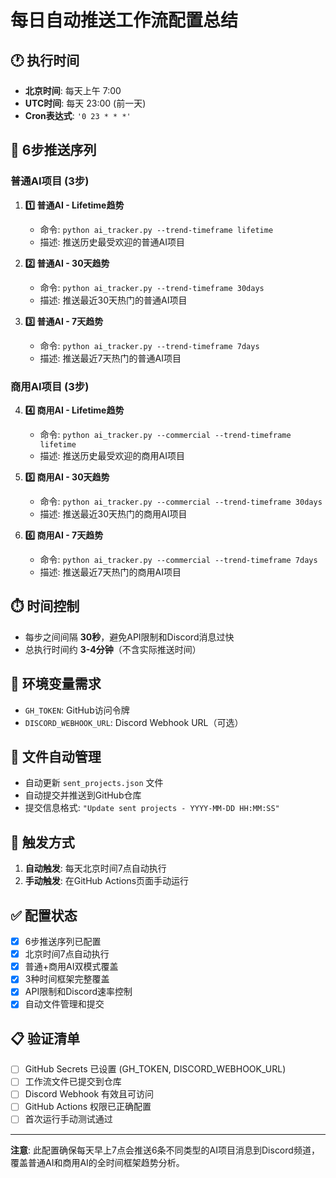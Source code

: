 # 每日自动推送工作流配置总结

## 🕐 执行时间
- **北京时间**: 每天上午 7:00
- **UTC时间**: 每天 23:00 (前一天)
- **Cron表达式**: `'0 23 * * *'`

## 🔄 6步推送序列

### 普通AI项目 (3步)
1. **1️⃣ 普通AI - Lifetime趋势**
   - 命令: `python ai_tracker.py --trend-timeframe lifetime`
   - 描述: 推送历史最受欢迎的普通AI项目

2. **2️⃣ 普通AI - 30天趋势**
   - 命令: `python ai_tracker.py --trend-timeframe 30days`
   - 描述: 推送最近30天热门的普通AI项目

3. **3️⃣ 普通AI - 7天趋势**
   - 命令: `python ai_tracker.py --trend-timeframe 7days`
   - 描述: 推送最近7天热门的普通AI项目

### 商用AI项目 (3步)
4. **4️⃣ 商用AI - Lifetime趋势**
   - 命令: `python ai_tracker.py --commercial --trend-timeframe lifetime`
   - 描述: 推送历史最受欢迎的商用AI项目

5. **5️⃣ 商用AI - 30天趋势**
   - 命令: `python ai_tracker.py --commercial --trend-timeframe 30days`
   - 描述: 推送最近30天热门的商用AI项目

6. **6️⃣ 商用AI - 7天趋势**
   - 命令: `python ai_tracker.py --commercial --trend-timeframe 7days`
   - 描述: 推送最近7天热门的商用AI项目

## ⏱️ 时间控制
- 每步之间间隔 **30秒**，避免API限制和Discord消息过快
- 总执行时间约 **3-4分钟**（不含实际推送时间）

## 🔐 环境变量需求
- `GH_TOKEN`: GitHub访问令牌
- `DISCORD_WEBHOOK_URL`: Discord Webhook URL（可选）

## 📁 文件自动管理
- 自动更新 `sent_projects.json` 文件
- 自动提交并推送到GitHub仓库
- 提交信息格式: `"Update sent projects - YYYY-MM-DD HH:MM:SS"`

## 🚀 触发方式
1. **自动触发**: 每天北京时间7点自动执行
2. **手动触发**: 在GitHub Actions页面手动运行

## ✅ 配置状态
- [x] 6步推送序列已配置
- [x] 北京时间7点自动执行
- [x] 普通+商用AI双模式覆盖
- [x] 3种时间框架完整覆盖
- [x] API限制和Discord速率控制
- [x] 自动文件管理和提交

## 📋 验证清单
- [ ] GitHub Secrets 已设置 (GH_TOKEN, DISCORD_WEBHOOK_URL)
- [ ] 工作流文件已提交到仓库
- [ ] Discord Webhook 有效且可访问
- [ ] GitHub Actions 权限已正确配置
- [ ] 首次运行手动测试通过

---

**注意**: 此配置确保每天早上7点会推送6条不同类型的AI项目消息到Discord频道，覆盖普通AI和商用AI的全时间框架趋势分析。